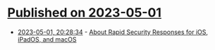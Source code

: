 # [Published on 2023-05-01](index.md)

* [2023-05-01, 20:28:34](https://lobste.rs/s/k5o2ur/about_rapid_security_responses_for_ios) - [About Rapid Security Responses for iOS, iPadOS, and macOS](https://support.apple.com/en-us/HT201224)
